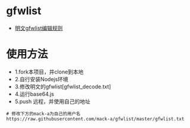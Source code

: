 # gfwlist
- [明文gfwlist编辑规则](https://adblockplus.org/en/filter-cheatsheet)

# 使用方法
- 1.fork本项目，并clone到本地
- 2.自行安装Nodejs环境
- 3.修改明文的gfwlist[gfwlist_decode.txt]
- 4.运行base64.js
- 5.push 远程，并使用自己的地址
```
# 修改下方的mack-a为自己的用户名
https://raw.githubusercontent.com/mack-a/gfwlist/master/gfwlist.txt
```
